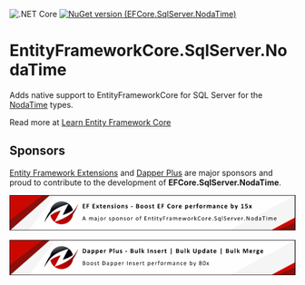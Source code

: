 ![.NET Core](https://github.com/StevenRasmussen/EFCore.SqlServer.NodaTime/workflows/.NET%20Core/badge.svg?branch=master)
[![NuGet version (EFCore.SqlServer.NodaTime)](https://img.shields.io/nuget/v/SimplerSoftware.EntityFrameworkCore.SqlServer.NodaTime.svg)](https://www.nuget.org/packages/SimplerSoftware.EntityFrameworkCore.SqlServer.NodaTime/)

# EntityFrameworkCore.SqlServer.NodaTime

Adds native support to EntityFrameworkCore for SQL Server for the [NodaTime](https://nodatime.org/) types.

Read more at [Learn Entity Framework Core](https://www.learnentityframeworkcore.com/extensions/entityframeworkcore-sqlserver-nodatime)

## Sponsors

[Entity Framework Extensions](https://entityframework-extensions.net/) and [Dapper Plus](https://dapper-plus.net/) are major sponsors and proud to contribute to the development of **EFCore.SqlServer.NodaTime**.

[![Entity Framework Extensions](https://raw.githubusercontent.com/StevenRasmussen/EFCore.SqlServer.NodaTime/master/entity-framework-extensions-sponsor.png)](https://entityframework-extensions.net/bulk-insert)

[![Dapper Plus](https://raw.githubusercontent.com/StevenRasmussen/EFCore.SqlServer.NodaTime/master/dapper-plus-sponsor.png)](https://dapper-plus.net/bulk-insert)

